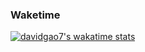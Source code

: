 ### Waketime
[![davidgao7's wakatime stats](https://github-readme-stats.vercel.app/api/wakatime?username=sharierahmed11)](https://github.com/anuraghazra/github-readme-stats)
